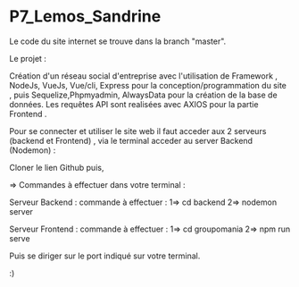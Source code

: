 # P7_Lemos_Sandrine

Le code du site internet se trouve dans la branch "master".

Le projet : 

Création d'un réseau social d'entreprise avec l'utilisation de Framework , NodeJs, VueJs, Vue/cli, Express pour la conception/programmation du site , puis Sequelize,Phpmyadmin, AlwaysData pour la création de la base de données. Les requêtes API sont realisées avec AXIOS pour la partie Frontend .

Pour se connecter et utiliser le site web il faut acceder aux 2 serveurs (backend et Frontend) , 
via le terminal acceder au server Backend (Nodemon) :

Cloner le lien Github puis,   

=> Commandes à effectuer dans votre terminal : 

Serveur Backend : commande à effectuer :
1=> cd backend
2=> nodemon server

Serveur Frontend : commande à effectuer :
1=> cd groupomania
2=> npm run serve

Puis se diriger sur le port indiqué sur votre terminal.
  
:)

